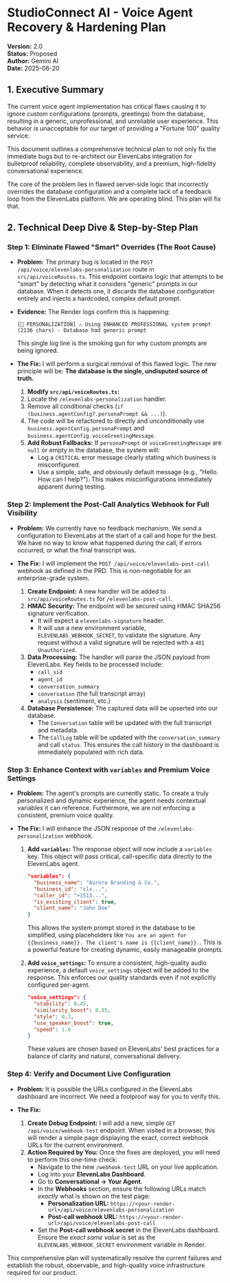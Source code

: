 # StudioConnect AI - Voice Agent Recovery & Hardening Plan

**Version:** 2.0  
**Status:** Proposed  
**Author:** Gemini AI  
**Date:** 2025-06-20

## 1. Executive Summary

The current voice agent implementation has critical flaws causing it to ignore custom configurations (prompts, greetings) from the database, resulting in a generic, unprofessional, and unreliable user experience. This behavior is unacceptable for our target of providing a "Fortune 100" quality service.

This document outlines a comprehensive technical plan to not only fix the immediate bugs but to re-architect our ElevenLabs integration for bulletproof reliability, complete observability, and a premium, high-fidelity conversational experience.

The core of the problem lies in flawed server-side logic that incorrectly overrides the database configuration and a complete lack of a feedback loop from the ElevenLabs platform. We are operating blind. This plan will fix that.

## 2. Technical Deep Dive & Step-by-Step Plan

### Step 1: Eliminate Flawed "Smart" Overrides (The Root Cause)

- **Problem:** The primary bug is located in the `POST /api/voice/elevenlabs-personalization` route in `src/api/voiceRoutes.ts`. This endpoint contains logic that attempts to be "smart" by detecting what it considers "generic" prompts in our database. When it detects one, it discards the database configuration entirely and injects a hardcoded, complex default prompt.

- **Evidence:** The Render logs confirm this is happening:
  ```
  [🎯 PERSONALIZATION] ⚠️ Using ENHANCED PROFESSIONAL system prompt (2136 chars) - Database had generic prompt
  ```
  This single log line is the smoking gun for why custom prompts are being ignored.

- **The Fix:** I will perform a surgical removal of this flawed logic. The new principle will be: **The database is the single, undisputed source of truth.**
    1.  **Modify `src/api/voiceRoutes.ts`:**
    2.  Locate the `/elevenlabs-personalization` handler.
    3.  Remove all conditional checks (`if (business.agentConfig?.personaPrompt && ...)`).
    4.  The code will be refactored to directly and unconditionally use `business.agentConfig.personaPrompt` and `business.agentConfig.voiceGreetingMessage`.
    5.  **Add Robust Fallbacks:** If `personaPrompt` or `voiceGreetingMessage` are `null` or empty in the database, the system will:
        -   Log a `CRITICAL` error message clearly stating which business is misconfigured.
        -   Use a simple, safe, and obviously default message (e.g., "Hello. How can I help?"). This makes misconfigurations immediately apparent during testing.

### Step 2: Implement the Post-Call Analytics Webhook for Full Visibility

- **Problem:** We currently have no feedback mechanism. We send a configuration to ElevenLabs at the start of a call and hope for the best. We have no way to know what happened during the call, if errors occurred, or what the final transcript was.

- **The Fix:** I will implement the `POST /api/voice/elevenlabs-post-call` webhook as defined in the PRD. This is non-negotiable for an enterprise-grade system.
    1.  **Create Endpoint:** A new handler will be added to `src/api/voiceRoutes.ts` for `/elevenlabs-post-call`.
    2.  **HMAC Security:** The endpoint will be secured using HMAC SHA256 signature verification.
        -   It will expect a `elevenlabs-signature` header.
        -   It will use a new environment variable, `ELEVENLABS_WEBHOOK_SECRET`, to validate the signature. Any request without a valid signature will be rejected with a `401 Unauthorized`.
    3.  **Data Processing:** The handler will parse the JSON payload from ElevenLabs. Key fields to be processed include:
        -   `call_sid`
        -   `agent_id`
        -   `conversation_summary`
        -   `conversation` (the full transcript array)
        -   `analysis` (sentiment, etc.)
    4.  **Database Persistence:** The captured data will be upserted into our database.
        -   The `Conversation` table will be updated with the full transcript and metadata.
        -   The `CallLog` table will be updated with the `conversation_summary` and call `status`. This ensures the call history in the dashboard is immediately populated with rich data.

### Step 3: Enhance Context with `variables` and Premium Voice Settings

- **Problem:** The agent's prompts are currently static. To create a truly personalized and dynamic experience, the agent needs contextual variables it can reference. Furthermore, we are not enforcing a consistent, premium voice quality.

- **The Fix:** I will enhance the JSON response of the `/elevenlabs-personalization` webhook.
    1.  **Add `variables`:** The response object will now include a `variables` key. This object will pass critical, call-specific data directly to the ElevenLabs agent.
        ```json
        "variables": {
          "business_name": "Aurora Branding & Co.",
          "business_id": "clx...",
          "caller_id": "+1513...",
          "is_existing_client": true,
          "client_name": "John Doe"
        }
        ```
        This allows the system prompt stored in the database to be simplified, using placeholders like `You are an agent for {{business_name}}. The client's name is {{client_name}}.`. This is a powerful feature for creating dynamic, easily manageable prompts.

    2.  **Add `voice_settings`:** To ensure a consistent, high-quality audio experience, a default `voice_settings` object will be added to the response. This enforces our quality standards even if not explicitly configured per-agent.
        ```json
        "voice_settings": {
          "stability": 0.45,
          "similarity_boost": 0.85,
          "style": 0.3,
          "use_speaker_boost": true,
          "speed": 1.0
        }
        ```
        These values are chosen based on ElevenLabs' best practices for a balance of clarity and natural, conversational delivery.

### Step 4: Verify and Document Live Configuration

- **Problem:** It is possible the URLs configured in the ElevenLabs dashboard are incorrect. We need a foolproof way for you to verify this.

- **The Fix:**
    1.  **Create Debug Endpoint:** I will add a new, simple `GET /api/voice/webhook-test` endpoint. When visited in a browser, this will render a simple page displaying the exact, correct webhook URLs for the current environment.
    2.  **Action Required by You:** Once the fixes are deployed, you will need to perform this one-time check:
        -   Navigate to the new `/webhook-test` URL on your live application.
        -   Log into your **ElevenLabs Dashboard**.
        -   Go to **Conversational -> Your Agent**.
        -   In the **Webhooks** section, ensure the following URLs match *exactly* what is shown on the test page:
            -   **Personalization URL:** `https://<your-render-url>/api/voice/elevenlabs-personalization`
            -   **Post-call webhook URL:** `https://<your-render-url>/api/voice/elevenlabs-post-call`
        -   Set the **Post-call webhook secret** in the ElevenLabs dashboard. Ensure the *exact same value* is set as the `ELEVENLABS_WEBHOOK_SECRET` environment variable in Render.

This comprehensive plan will systematically resolve the current failures and establish the robust, observable, and high-quality voice infrastructure required for our product. 